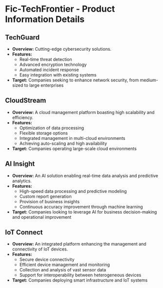 # Fic-TechFrontier - Product Information Details

## TechGuard

- **Overview:** Cutting-edge cybersecurity solutions.
- **Features:**
  - Real-time threat detection
  - Advanced encryption technology
  - Automated incident response
  - Easy integration with existing systems
- **Target:** Companies seeking to enhance network security, from medium-sized to large enterprises

## CloudStream

- **Overview:** A cloud management platform boasting high scalability and efficiency.
- **Features:**
  - Optimization of data processing
  - Flexible storage options
  - Integrated management in multi-cloud environments
  - Achieving auto-scaling and high availability
- **Target:** Companies operating large-scale cloud environments

## AI Insight

- **Overview:** An AI solution enabling real-time data analysis and predictive analytics.
- **Features:**
  - High-speed data processing and predictive modeling
  - Custom report generation
  - Provision of business insights
  - Continuous accuracy improvement through machine learning
- **Target:** Companies looking to leverage AI for business decision-making and operational improvement

## IoT Connect

- **Overview:** An integrated platform enhancing the management and connectivity of IoT devices.
- **Features:**
  - Secure device connectivity
  - Efficient device management and monitoring
  - Collection and analysis of vast sensor data
  - Support for interoperability between heterogeneous devices
- **Target:** Companies deploying smart infrastructure and IoT systems
